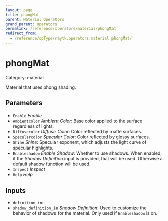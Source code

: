```yaml
---
layout: page
title: phongMat
parent: Material Operators
grand_parent: Operators
permalink: /reference/operators/material/phongMat
redirect_from:
  - /reference/opType/raytk.operators.material.phongMat/
---
```


# phongMat

Category: material



Material that uses phong shading.

## Parameters

* `Enable` *Enable*
* `Ambientcolor` *Ambient Color*: Base color applied to the surface regardless of lights.
* `Diffusecolor` *Diffuse Color*: Color reflected by matte surfaces.
* `Specularcolor` *Specular Color*: Color reflected by glossy surfaces.
* `Shine` *Shine*: Specular exponent, which adjusts the light curve of specular highlights.
* `Enableshadow` *Enable Shadow*: Whether to use shadows. When enabled, if the *Shadow Definition* input is provided, that will be used. Otherwise a default shadow function will be used.
* `Inspect` *Inspect*
* `Help` *Help*

## Inputs

* `definition_in`: 
* `shadow_definition_in` *Shadow Definition*:  Used to customize the behavior of shadows for the material. Only used if `Enableshadow` is on.